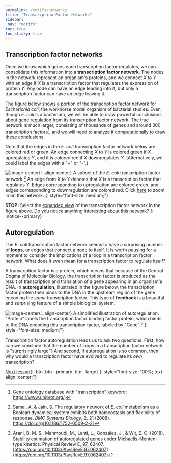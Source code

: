 ```yaml
---
permalink: /motifs/networks
title: "Transcription Factor Networks"
sidebar:
 nav: "motifs"
toc: true
toc_sticky: true
---
```


## Transcription factor networks

Once we know which genes each transcription factor regulates, we can consolidate this information into a **transcription factor network**. The nodes in the network represent an organism's proteins, and we connect *X* to *Y* with an edge if *X* is a transcription factor that regulates the expression of protein *Y*.  Any node can have an edge leading into it, but only a transcription factor can have an edge leaving it.

The figure below shows a portion of the transcription factor network for *Escherichia coli*, the workhorse model organism of bacterial studies. Even though *E. coli* is a bacterium, we will be able to draw powerful conclusions about gene regulation from its transcription factor network. The true network is much larger, consisting of thousands of genes and around 300 transcription factors[^tfNumber], and we will need to analyze it computationally to draw these conclusions.

Note that the edges in the *E. coli* transcription factor network below are colored red or green. An edge connecting *X* to *Y* is colored green if *X* upregulates *Y*, and it is colored red if *X* downregulates *Y*. (Alternatively, we could label the edges with a "+" or "-".)

![image-center](../assets/images/e_coli_tf_network.jpeg){: .align-center}
A subset of the *E. coli* transcription factor network.[^eColiNetwork] An edge from *X* to *Y* denotes that *X* is a transcription factor that regulates *Y*. Edges corresponding to upregulation are colored green, and edges corresponding to downregulation are colored red. Click [here](../downloads/e_coli_tf_network.jpeg) to zoom in on this network.
{: style="font-size: medium;"}

**STOP:** Select the [expanded view](../downloads/e_coli_tf_network.jpeg) of the transcription factor network in the figure above. Do you notice anything interesting about this network?
{: .notice--primary}

## Autoregulation

The *E. coli* transcription factor network seems to have a surprising number of **loops**, or edges that connect a node to itself. It is worth pausing for a moment to consider the implications of a loop in a transcription factor network. What does it even mean for a transcription factor to regulate itself?

A transcription factor is a protein, which means that because of the Central Dogma of Molecular Biology, the transcription factor is produced as the result of transcription and translation of a gene appearing in an organism's DNA. In **autoregulation**, illustrated in the figure below, the transcription factor protein then binds to the DNA in the upstream region of the gene encoding the *same* transcription factor. This type of **feedback** is a beautiful and surprising feature of a simple biological system.

![image-center](../assets/images/autoregulation_example.png){: .align-center}
A simplified illustration of autoregulation. "Protein" labels the transcription factor binding factor protein, which binds to the DNA encoding this transcription factor, labeled by "Gene".[^auto]
{: style="font-size: medium;"}

Transcription factor autoregulation leads us to ask two questions. First, how can we conclude that the number of loops in a transcription factor network is "surprisingly large"? And second, if autoregulation is so common, then why would a transcription factor have evolved to regulate its *own* transcription?

[Next lesson](finding){: .btn .btn--primary .btn--large}
{: style="font-size: 100%; text-align: center;"}

[^scNetwork]: Lee, T. I., Rinaldi, N. J., Robert, F., Odom, D. T., Bar-Joseph, Z., Gerber, G. K., … Young, R. A. (2002). Transcriptional regulatory networks in Saccharomyces cerevisiae. Science, 298(5594), 799–804. https://doi.org/10.1126/science.1075090

[^eColiNetwork]: Samal, A. & Jain, S. The regulatory network of *E. coli* metabolism as a Boolean dynamical system exhibits both homeostasis and flexibility of response. *BMC Systems Biology*,  2, 21 (2008). https://doi.org/10.1186/1752-0509-2-21

[^auto]: Arani, B. M. S., Mahmoudi, M., Lahti, L., González, J., & Wit, E. C. (2018). Stability estimation of autoregulated genes under Michaelis-Menten-type kinetics. Physical Review E, 97, 62407. [https://doi.org/10.1103/PhysRevE.97.062407](https://doi.org/10.1103/PhysRevE.97.062407)

[^tfNumber]: Gene ontology database with "transcription" keyword: https://www.uniprot.org/.
